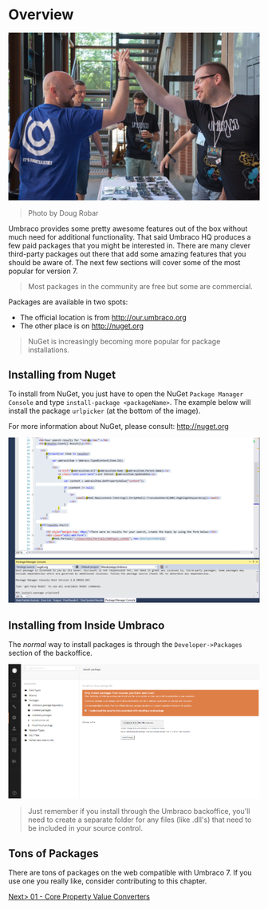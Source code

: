 # Overview

![9026574602_d1d9d142bb_o.jpg](assets/9026574602_d1d9d142bb_o.jpg)
>Photo by Doug Robar

Umbraco provides some pretty awesome features out of the box without much need for additional functionality.  That said Umbraco HQ produces a few paid packages that you might be interested in.  There are many clever third-party packages out there that add some amazing features that you should be aware of.  The next few sections will cover some of the most popular for version 7.

>Most packages in the community are free but some are commercial.

Packages are available in two spots:

*  The official location is from http://our.umbraco.org
* The other place is on http://nuget.org

>NuGet is increasingly becoming more popular for package installations.

## Installing from Nuget
To install from NuGet, you just have to open the NuGet `Package Manager Console` and type `install-package <packageName>`.  The example below will install the package `urlpicker` (at the bottom of the image).

For more information about NuGet, please consult: http://nuget.org

![nuget](assets/nuget.png)

## Installing from Inside Umbraco
The *normal* way to install packages is through the `Developer->Packages` section of the backoffice.

![package-install](assets/package-install.png)

>Just remember if you install through the Umbraco backoffice, you'll need to create a separate folder for any files (like .dll's) that need to be included in your source control.

## Tons of Packages
There are tons of packages on the web compatible with Umbraco 7.  If you use one you really like, consider contributing to this chapter.

[Next> 01 - Core Property Value Converters](01%20-%20Core%20Property%20Value%20Converters.md)